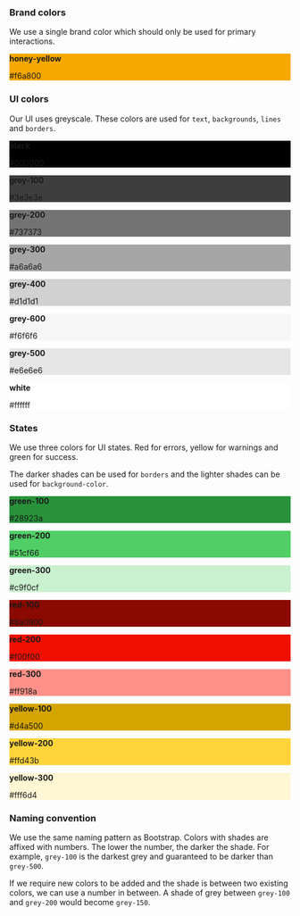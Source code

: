 ---
---

### Brand colors
We use a single brand color which should only be used for primary interactions.

<div class="doc-row doc-form">
  <div>
    <div class="doc-color">
      <div class="doc-color__item doc-color__item--light" style="background-color: #f6a800;">
        <p><strong>honey-yellow</strong></p>
        <p>#f6a800</p>
      </div>
    </div>
  </div>
  <div></div>
  <div></div>

</div>

### UI colors
Our UI uses greyscale. These colors are used for `text`, `backgrounds`, `lines` and `borders`.

<div class="doc-row doc-form">
  <div>
    <div class="doc-color">
      <div class="doc-color__item doc-color__item--light" style="background-color: #000000;">
        <p><strong>black</strong></p>
        <p>#000000</p>
      </div>
    </div>
  </div>
  <div>
    <div class="doc-color">
      <div class="doc-color__item doc-color__item--light" style="background-color: #3e3e3e;">
        <p><strong>grey-100</strong></p>
        <p>#3e3e3e</p>
      </div>
      <div class="doc-color__item doc-color__item--light" style="background-color: #737373;">
        <p><strong>grey-200</strong></p>
        <p>#737373</p>
      </div>
      <div class="doc-color__item doc-color__item--light" style="background-color: #a6a6a6;">
        <p><strong>grey-300</strong></p>
        <p>#a6a6a6</p>
      </div>
      <div class="doc-color__item" style="background-color: #d1d1d1;">
        <p><strong>grey-400</strong></p>
        <p>#d1d1d1</p>
      </div>
      <div class="doc-color__item" style="background-color: #f6f6f6;">
        <p><strong>grey-600</strong></p>
        <p>#f6f6f6</p>
      </div>
      <div class="doc-color__item" style="background-color: #e6e6e6;">
        <p><strong>grey-500</strong></p>
        <p>#e6e6e6</p>
      </div>
    </div>
  </div>
  <div>
    <div class="doc-color">
      <div class="doc-color__item" style="background-color: #ffffff;">
        <p><strong>white</strong></p>
        <p>#ffffff</p>
      </div>
    </div>
  </div>
</div>

### States
We use three colors for UI states. Red for errors, yellow for warnings and green for success.

The darker shades can be used for `borders` and the lighter shades can be used for `background-color`.

<div class="doc-row doc-form">
  <div>
    <div class="doc-color">
      <div class="doc-color__item doc-color__item--light" style="background-color: #28923a;">
        <p><strong>green-100</strong></p>
        <p>#28923a</p>
      </div>
      <div class="doc-color__item" style="background-color: #51cf66;">
        <p><strong>green-200</strong></p>
        <p>#51cf66</p>
      </div>
      <div class="doc-color__item" style="background-color: #c9f0cf;">
        <p><strong>green-300</strong></p>
        <p>#c9f0cf</p>
      </div>
    </div>
  </div>
  <div>
    <div class="doc-color">
      <div class="doc-color__item doc-color__item--light" style="background-color: #8a0900;">
        <p><strong>red-100</strong></p>
        <p>#8a0900</p>
      </div>
      <div class="doc-color__item" style="background-color: #f00f00;">
        <p><strong>red-200</strong></p>
        <p>#f00f00</p>
      </div>
      <div class="doc-color__item" style="background-color: #ff918a;">
        <p><strong>red-300</strong></p>
        <p>#ff918a</p>
      </div>
      </div>
  </div>
  <div>
    <div class="doc-color">
      <div class="doc-color__item doc-color__item--light" style="background-color: #d4a500;">
        <p><strong>yellow-100</strong></p>
        <p>#d4a500</p>
      </div>
      <div class="doc-color__item" style="background-color: #ffd43b;">
        <p><strong>yellow-200</strong></p>
        <p>#ffd43b</p>
      </div>
      <div class="doc-color__item" style="background-color: #fff6d4;">
        <p><strong>yellow-300</strong></p>
        <p>#fff6d4</p>
      </div>
    </div>
  </div>
</div>

### Naming convention

We use the same naming pattern as Bootstrap. Colors with shades are affixed with numbers. The lower the number, the darker the shade. For example, `grey-100` is the darkest grey and guaranteed to be darker than `grey-500`.

If we require new colors to be added and the shade is between two existing colors, we can use a number in between. A shade of grey between `grey-100` and `grey-200` would become `grey-150`.
